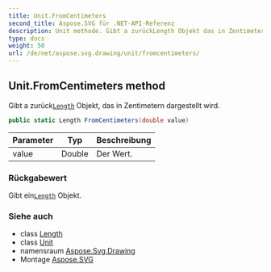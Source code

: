 ```yaml
---
title: Unit.FromCentimeters
second_title: Aspose.SVG für .NET-API-Referenz
description: Unit methode. Gibt a zurückLength Objekt das in Zentimetern dargestellt wird.
type: docs
weight: 50
url: /de/net/aspose.svg.drawing/unit/fromcentimeters/
---
```

## Unit.FromCentimeters method

Gibt a zurück[`Length`](../../length/) Objekt, das in Zentimetern dargestellt wird.

```csharp
public static Length FromCentimeters(double value)
```

| Parameter | Typ | Beschreibung |
| --- | --- | --- |
| value | Double | Der Wert. |

### Rückgabewert

Gibt ein[`Length`](../../length/) Objekt.

### Siehe auch

* class [Length](../../length/)
* class [Unit](../)
* namensraum [Aspose.Svg.Drawing](../../unit/)
* Montage [Aspose.SVG](../../../)


